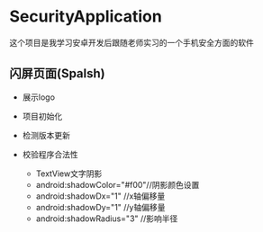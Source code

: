 # SecurityApplication
这个项目是我学习安卓开发后跟随老师实习的一个手机安全方面的软件


## 闪屏页面(Spalsh) ##
- 展示logo
- 项目初始化
- 检测版本更新
- 校验程序合法性

	- TextView文字阴影 
	- android:shadowColor="#f00"//阴影颜色设置
	- android:shadowDx="1" //x轴偏移量
	- android:shadowDy="1" //y轴偏移量
	- android:shadowRadius="3" //影响半径
	